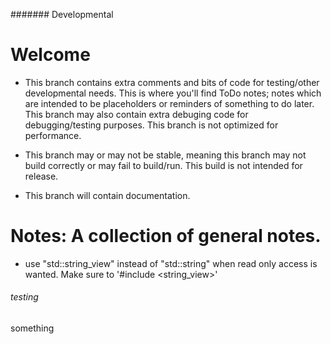 ####### Developmental 
# Welcome

* This branch contains extra comments and bits of code for testing/other developmental needs. This is where you'll find ToDo notes; notes which are intended to be placeholders or reminders of something to do later. This branch may also contain extra debuging code for debugging/testing purposes. This branch is not optimized for performance. 

* This branch may or may not be stable, meaning this branch may not build correctly or may fail to build/run. This build is not intended for release. 

* This branch will contain documentation.  


# Notes: A collection of general notes. 

* use "std::string_view" instead of "std::string" when read only access is wanted. Make sure to '#include <string_view>'



###### testing 
<html>
something 
<!-- This is a comment -->